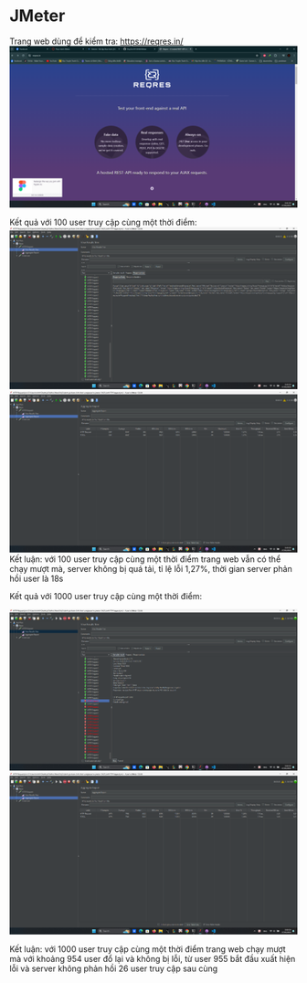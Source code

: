 # JMeter

Trang web dùng để kiểm tra: https://reqres.in/
![alt text](image.png)

Kết quả với 100 user truy cập cùng một thời điểm:
![alt text](image-1.png)
![alt text](image-2.png)
Kết luận: với 100 user truy cập cùng một thời điểm trang web vẫn có thể chạy mượt mà, server không bị quá tải, tỉ lệ lỗi 1,27%, thời gian server phản hồi user là 18s

Kết quả với 1000 user truy cập cùng một thời điểm:

![alt text](image-3.png)
![alt text](image-4.png)

Kết luận: với 1000 user truy cập cùng một thời điểm trang web chạy mượt mà với khoảng 954 user đổ lại và không bị lỗi, từ user 955 bắt đầu xuất hiện lỗi và server không phản hồi 26 user truy cập sau cùng